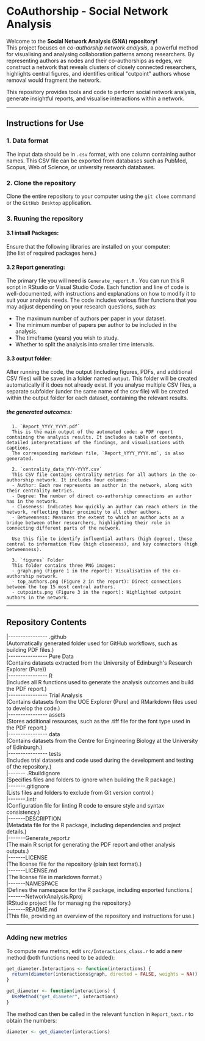 # CoAuthorship - Social Network Analysis

Welcome to the **Social Network Analysis (SNA) repository!**   
This project focuses on *co-authorship network analysis*, a powerful method for visualising and analysing collaboration patterns among researchers. By representing authors as nodes and their co-authorships as edges, we construct a network that reveals clusters of closely connected researchers, highlights central figures, and identifies critical "cutpoint" authors whose removal would fragment the network.   

This repository provides tools and code to perform social network analysis, generate insightful reports, and visualise interactions within a network.


---

## Instructions for Use

### 1. Data format
The input data should be in `.csv`  format, with one column containing author names. This CSV file can be exported from databases such as PubMed, Scopus, Web of Science, or university research databases. 

### 2. Clone the repository
Clone the entire repository to your computer using the `git clone` command or the `GitHub Desktop` application.

### 3. Ruuning the repository 

#### 3.1 intsall Packages: 
Ensure that the following libraries are installed on your computer:   
(the list of required packages here.)

#### 3.2 Report generating: 
The primary file you will need is `Generate_report.R` . You can run this R script in RStudio or Visual Studio Code. Each function and line of code is well-documented, with instructions and explanations on how to modify it to suit your analysis needs.
The code includes various filter functions that you may adjust depending on your research questions, such as:

- The maximum number of authors per paper in your dataset.
- The minimum number of papers per author to be included in the analysis.
- The timeframe (years) you wish to study.
- Whether to split the analysis into smaller time intervals. 

#### 3.3 output folder:
After running the code, the output (including figures, PDFs, and additional CSV files) will be saved in a folder named `output`. This folder will be created automatically if it does not already exist.
If you analyse multiple CSV files, a separate subfolder (under the same name of the csv file) will be created within the output folder for each dataset, containing the relevant results.

##### the generated outcomes: 
      1. `Report_YYYY_YYYY.pdf`  
      This is the main output of the automated code: a PDF report containing the analysis results. It includes a table of contents, detailed interpretations of the findings, and visualisations with captions. 
      The corresponding markdown file, `Report_YYYY_YYYY.md`, is also generated.

      2. `centrality_data_YYY-YYYY.csv`
      This CSV file contains centrality metrics for all authors in the co-authorship network. It includes four columns:
      - Author: Each row represents an author in the network, along with their centrality metrics.
      - Degree: The number of direct co-authorship connections an author has in the network.
      - Closeness: Indicates how quickly an author can reach others in the network, reflecting their proximity to all other authors.
      - Betweenness: Measures the extent to which an author acts as a bridge between other researchers, highlighting their role in connecting different parts of the network.
      
      Use this file to identify influential authors (high degree), those central to information flow (high closeness), and key connectors (high betweenness).
      
      3. `figures` Folder 
      This folder contains three PNG images:
      - graph.png (Figure 1 in the report): Visualisation of the co-authorship network.
      - top_authors.png (Figure 2 in the report): Direct connections between the top 15 most central authors.
      - cutpoints.png (Figure 3 in the report): Highlighted cutpoint authors in the network.

---
## Repository Contents

|---------------- .github             
            (Automatically generated folder used for GitHub workflows, such as building PDF files.)            
|---------------- Pure Data             
            (Contains datasets extracted from the University of Edinburgh's Research Explorer (Pure))             
|---------------- R            
            (Includes all R functions used to generate the analysis outcomes and build the PDF report.)                 
|---------------- Trial Analysis          
            (Contains datasets from the UOE Explorer (Pure) and RMarkdown files used to develop the code.)             
|---------------- assets         
            (Stores additional resources, such as the .tiff file for the font type used in the PDF report.)              
|---------------- data           
            (Contains datasets from the Centre for Engineering Biology at the University of Edinburgh.)            
|---------------- tests  
            (Includes trial datasets and code used during the development and testing of the repository.)  
|------- .Rbuildignore  
            (Specifies files and folders to ignore when building the R package.)       
|-------.gitignore     
            (Lists files and folders to exclude from Git version control.)        
|-------.lintr     
            (Configuration file for linting R code to ensure style and syntax consistency.)            
|-------DESCRIPTION     
            (Metadata file for the R package, including dependencies and project details.)             
|-------Generate_report.r     
            (The main R script for generating the PDF report and other analysis outputs.)           
|-------LICENSE     
            (The license file for the repository (plain text format).)      
|-------LICENSE.md       
            (The license file in markdown format.)       
|-------NAMESPACE         
            (Defines the namespace for the R package, including exported functions.)   
|-------NetworkAnalysis.Rproj       
            (RStudio project file for managing the repository.)   
|-------README.md      
            (This file, providing an overview of the repository and instructions for use.)      

---


### Adding new metrics
To compute new metrics, edit `src/Interactions_class.r` to add a new method (both functions need to be added):
```r
get_diameter.Interactions <- function(interactions) {
  return(diameter(interactions$graph, directed = FALSE, weights = NA))
}

get_diameter <- function(interactions) {
  UseMethod("get_diameter", interactions)
}
```

The method can then be called in the relevant function in `Report_text.r` to obtain the numbers:
```r
diameter <- get_diameter(interactions)
```
